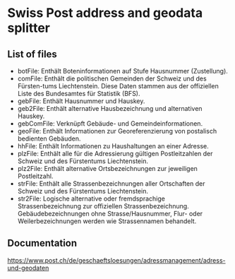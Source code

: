 # Swiss Post address and geodata splitter

## List of files

- botFile: Enthält Boteninformationen auf Stufe Hausnummer (Zustellung).
- comFile: Enthält die politischen Gemeinden der Schweiz und des Fürsten-tums Liechtenstein. Diese Daten stammen aus der offiziellen Liste des Bundesamtes für Statistik (BFS).
- gebFile: Enthält Hausnummer und Hauskey.
- geb2File: Enthält alternative Hausbezeichnung und alternativen Hauskey.
- gebComFile: Verknüpft Gebäude- und Gemeindeinformationen.
- geoFile: Enthält Informationen zur Georeferenzierung von postalisch bedienten Gebäuden.
- hhFile: Enthält Informationen zu Haushaltungen an einer Adresse.
- plzFile: Enthält alle für die Adressierung gültigen Postleitzahlen der Schweiz und des Fürstentums Liechtenstein.
- plz2File: Enthält alternative Ortsbezeichnungen zur jeweiligen Postleitzahl.
- strFile: Enthält alle Strassenbezeichnungen aller Ortschaften der Schweiz und des Fürstentums Liechtenstein.
- str2File: Logische alternative oder fremdsprachige Strassenbezeichnung zur offiziellen Strassenbezeichnung. Gebäudebezeichnungen ohne Strasse/Hausnummer, Flur- oder Weilerbezeichnungen werden wie Strassennamen behandelt.

## Documentation
https://www.post.ch/de/geschaeftsloesungen/adressmanagement/adress-und-geodaten
